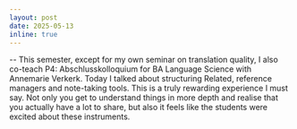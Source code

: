 ```yaml
---
layout: post
date: 2025-05-13
inline: true
---
```


-- This semester, except for my own seminar on translation quality, 
I also co-teach P4: Abschlusskolloquium for BA Language Science with Annemarie Verkerk. Today I talked about structuring Related, reference managers and note-taking tools.
This is a truly rewarding experience I must say. Not only you get to understand things in more depth and realise that you actually have a lot to share, 
but also it feels like the students were excited about these instruments. 


